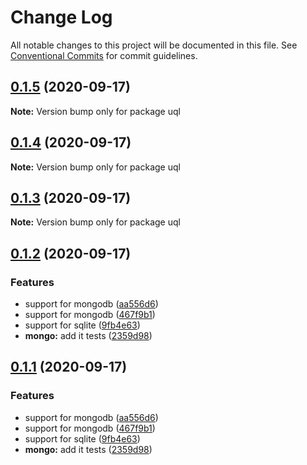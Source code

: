 # Change Log

All notable changes to this project will be documented in this file.
See [Conventional Commits](https://conventionalcommits.org) for commit guidelines.

## [0.1.5](https://github.com/rogerpadilla/corozo/compare/v0.1.4...v0.1.5) (2020-09-17)

**Note:** Version bump only for package uql





## [0.1.4](https://github.com/rogerpadilla/corozo/compare/v0.1.3...v0.1.4) (2020-09-17)

**Note:** Version bump only for package uql





## [0.1.3](https://github.com/rogerpadilla/corozo/compare/v0.1.2...v0.1.3) (2020-09-17)

**Note:** Version bump only for package uql





## [0.1.2](https://github.com/rogerpadilla/corozo/compare/v0.1.4...v0.1.2) (2020-09-17)


### Features

* support for mongodb ([aa556d6](https://github.com/rogerpadilla/corozo/commit/aa556d6aee6eed7702fb313afe35c29c40b462af))
* support for mongodb ([467f9b1](https://github.com/rogerpadilla/corozo/commit/467f9b11c3044947c63fc52acbf3d90a30af2743))
* support for sqlite ([9fb4e63](https://github.com/rogerpadilla/corozo/commit/9fb4e63507876f9fb181c2714af4b3cae0419fe9))
* **mongo:** add it tests ([2359d98](https://github.com/rogerpadilla/corozo/commit/2359d98c4bde4dcda2c518156d88f6bb3e25b5d7))





## [0.1.1](https://github.com/rogerpadilla/corozo/compare/v0.1.4...v0.1.1) (2020-09-17)


### Features

* support for mongodb ([aa556d6](https://github.com/rogerpadilla/corozo/commit/aa556d6aee6eed7702fb313afe35c29c40b462af))
* support for mongodb ([467f9b1](https://github.com/rogerpadilla/corozo/commit/467f9b11c3044947c63fc52acbf3d90a30af2743))
* support for sqlite ([9fb4e63](https://github.com/rogerpadilla/corozo/commit/9fb4e63507876f9fb181c2714af4b3cae0419fe9))
* **mongo:** add it tests ([2359d98](https://github.com/rogerpadilla/corozo/commit/2359d98c4bde4dcda2c518156d88f6bb3e25b5d7))
